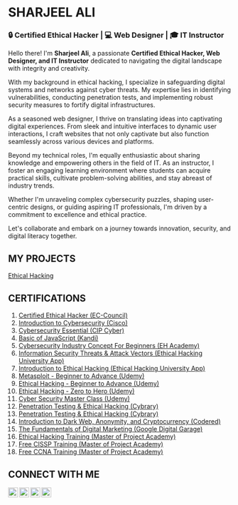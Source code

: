 <h1>SHARJEEL ALI</h1>

<h3>🔒 Certified Ethical Hacker | 💻 Web Designer | 🎓 IT Instructor</h3>

Hello there! I'm <b>Sharjeel Ali</b>, a passionate <b>Certified Ethical Hacker, Web Designer, and IT Instructor</b> dedicated to navigating the digital landscape with integrity and creativity.

With my background in ethical hacking, I specialize in safeguarding digital systems and networks against cyber threats. My expertise lies in identifying vulnerabilities, conducting penetration tests, and implementing robust security measures to fortify digital infrastructures.

As a seasoned web designer, I thrive on translating ideas into captivating digital experiences. From sleek and intuitive interfaces to dynamic user interactions, I craft websites that not only captivate but also function seamlessly across various devices and platforms.

Beyond my technical roles, I'm equally enthusiastic about sharing knowledge and empowering others in the field of IT. As an instructor, I foster an engaging learning environment where students can acquire practical skills, cultivate problem-solving abilities, and stay abreast of industry trends.

Whether I'm unraveling complex cybersecurity puzzles, shaping user-centric designs, or guiding aspiring IT professionals, I'm driven by a commitment to excellence and ethical practice.

Let's collaborate and embark on a journey towards innovation, security, and digital literacy together.

<h2>MY PROJECTS</h2>

[Ethical Hacking](https://www.test.com)

<h2>CERTIFICATIONS</h2>

1. [Certified Ethical Hacker (EC-Council)](https://drive.google.com/file/d/15DiggQioaEfwTKcpBmf-L21jNADmew7d/view?usp=drive_link)
2. [Introduction to Cybersecurity (Cisco)](https://drive.google.com/file/d/1w6Hdx74-TCAg_6ySqIyo7lwEz25if3YI/view?usp=drive_link)
3. [Cybersecurity Essential (CIP Cyber)](https://drive.google.com/file/d/1veJLXgsnOvojSE1GxtHYKrSkVH0g3Eiw/view?usp=drive_link)
5. [Basic of JavaScript (Kandi)](https://drive.google.com/file/d/1NgIDClnD8w0sl50tosXAw6JIg5YSRJxU/view?usp=drive_link)
6. [Cybersecurity Industry Concept For Beginners (EH Academy)](https://drive.google.com/file/d/14GdP1hTdwTkUvvEP3C3RvW6TFARq98PY/view?usp=drive_link)
7. [Information Security Threats & Attack Vectors (Ethical Hacking University App)](https://drive.google.com/file/d/1djwvnVjvUb5cdu00x0J70gbzhjczC_Ji/view?usp=drive_link)
8. [Introduction to Ethical Hacking (Ethical Hacking University App)](https://drive.google.com/file/d/1Et5xCAFdO3X6H5LLUeuVxWMBsBPjywqn/view?usp=drive_link)
9. [Metasploit - Beginner to Advance (Udemy)](https://drive.google.com/file/d/1TG7qGXoGavBWQG9Uj1S7wEfGbzehx6_W/view?usp=drive_link)
10. [Ethical Hacking - Beginner to Advance (Udemy)](https://drive.google.com/file/d/18Z2vkwYy4n2B_i6UTLh5X8OwgMqydebt/view?usp=drive_link)
11. [Ethical Hacking - Zero to Hero (Udemy)](https://drive.google.com/file/d/1SRUzZmeqq1OfdfbIqUVe9DlyKQG85bqN/view?usp=drive_link)
12. [Cyber Security Master Class (Udemy)](https://drive.google.com/file/d/1ZIFWwFDQcsgBJuQiXw1UXfJHzVELCksx/view?usp=drive_link)
13. [Penetration Testing & Ethical Hacking (Cybrary)](https://drive.google.com/file/d/1ZIFWwFDQcsgBJuQiXw1UXfJHzVELCksx/view?usp=drive_link)
14. [Penetration Testing & Ethical Hacking (Cybrary)](https://drive.google.com/file/d/1ZIFWwFDQcsgBJuQiXw1UXfJHzVELCksx/view?usp=drive_link)
15. [Introduction to Dark Web, Anonymity, and Cryptocurrency (Codered)](https://drive.google.com/file/d/1y4_SYKBeK89on61cHF5zlKpHir8phJvJ/view?usp=drive_link)
16. [The Fundamentals of Digital Marketing (Google Digital Garage)](https://drive.google.com/file/d/1oBYlg4dWkj58ZfGnPwNNe3uUM5t26KBm/view?usp=drive_link)
17. [Ethical Hacking Training (Master of Project Academy)](https://drive.google.com/file/d/1hrGm6BHeZc_hpiRSZAfyoF4BQJ0gGbZB/view?usp=drive_link)
18. [Free CISSP Training (Master of Project Academy)](https://drive.google.com/file/d/1yKlz9VtJPnioStFhOpVN46f0Xkab3zih/view?usp=drive_link)
19. [Free CCNA Training (Master of Project Academy)](https://drive.google.com/file/d/1UIRHBCCuzx7tQEYHdYdDGIvKjKS5JjQ8/view?usp=drive_link)



<h2>CONNECT WITH ME</h3>

[<img align="left" alt="Sharjeel Ali | Facebook" width="22px" src="https://cdn.jsdelivr.net/npm/simple-icons@v3/icons/facebook.svg">](https://www.facebook.com/code127.0.0.11/)
[<img align="left" alt="Sharjeel Ali | Instagram" width="22px" src="https://cdn.jsdelivr.net/npm/simple-icons@v3/icons/instagram.svg">](https://www.instagram.com/sharjeel.ali290/?hl=en)
[<img align="left" alt="Sharjeel Ali | Whatsapp" width="22px" src="https://cdn.jsdelivr.net/npm/simple-icons@v3/icons/whatsapp.svg">](https://api.whatsapp.com/send?phone=923091021355)
[<img align="left" alt="Sharjeel Ali | Email" width="22px" src="https://cdn.jsdelivr.net/npm/simple-icons@v3/icons/gmail.svg">](mailto:sharjeel.ali503@gmail.com)

